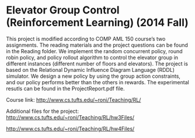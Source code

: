 # Elevator Group Control (Reinforcement Learning) (2014 Fall)



This project is modified according to COMP AML 150 course’s two assignments. The reading materials and the project questions can be found in the Reading folder. We implement the random concurrent policy, round robin policy, and policy rollout algorithm to control the elevator group in different instances (different number of floors and elevators). The project is based on the Relational Dynamic Influence Diagram Language (RDDL) simulator. We design a new policy by using the group action constraints, and our policy performs better than the others in rewards. 
The experimental resutls can be found in the ProjectReport.pdf file.



Course link: 
http://www.cs.tufts.edu/~roni/Teaching/RL/

Additional files for the project: 
http://www.cs.tufts.edu/~roni/Teaching/RL/hw3Files/

http://www.cs.tufts.edu/~roni/Teaching/RL/hw4Files/



